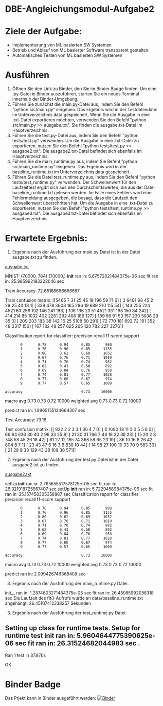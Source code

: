 # DBE-Angleichungsmodul-Aufgabe2

# Ziele der Aufgabe:
- Implementierung von ML basierten SW Systemen
- Betrieb und Ablauf von ML basierter Software transparent gestalten
- Automatisches Testen von ML basierten SW Systemen

# Ausführen
1. Öffnen Sie den Link zu Binder, den Sie im Binder Badge finden.
Um eine .py-Datei in Binder auszuführen, starten Sie ein neues Terminal innerhalb der Binder-Umgebung.
2. Führen Sie zunächst die main.py-Datei aus, indem Sie den Befehl "python src/main.py" eingeben. Das Ergebnis wird in der Testdatendatei im Unterverzeichnis data gespeichert. Wenn Sie die Ausgabe in eine .txt-Datei exportieren möchten, verwenden Sie den Befehl "python src/main.py >> ausgabe.txt". Sie finden die ausgabe.txt-Datei im Hauptverzeichnis.
3. Führen Sie die test.py-Datei aus, indem Sie den Befehl "python tests/test.py" verwenden. Um die Ausgabe in eine .txt-Datei zu exportieren, nutzen Sie den Befehl "python tests/test.py >> ausgabe2.txt". Die ausgabe2.txt-Datei befindet sich ebenfalls im Hauptverzeichnis.
4. Führen Sie die main_runtime.py aus, indem Sie Befehl "python src/main_runtime.py" eingeben. Das Ergebnis wird in der baseline_runtime.txt im Unterverzeichnis data gespeichert. 
5. Führen Sie die Datei test_runtime.py aus, indem Sie den Befehl "python tests/test_runtime.py" verwenden. Der Schwellenwert für den Laufzeittest ergibt sich aus den Durchschnittswerten, die aus der Datei baseline_runtime.txt gelesen werden. Im Falle eines Fehlers wird eine Fehlermeldung ausgegeben, die besagt, dass die Laufzeit den Schwellenwert überschritten hat.
Um die Ausgabe in eine .txt-Datei zu exportieren, nutzen Sie den Befehl "python tests/test_runtime.py >> ausgabe3.txt". Die ausgabe3.txt-Datei befindet sich ebenfalls im Hauptverzeichnis.

# Erwartete Ergebnis:
1. Ergebnis nach der Ausführung der main.py Datei ist in der Datei ausgabe.txt zu finden.
   
[ausgabe.txt](https://github.com/hienchipham197/DBE-Angleichungsmodul-Aufgabe2/files/14343872/ausgabe.txt)

MNIST: (70000, 784) (70000,)
__init__ ran in: 6.67572021484375e-06 sec
fit ran in: 25.985992193222046 sec

Train Accuracy: 72.65166666666667 

Train confusion matrix:
[[5465    7   31   25   45   18  196   59   71    6]
 [   3 6481   98   45    2   29   25   40   18    1]
 [ 339  478 3603  165  286   19  689  210  115   54]
 [ 143  255  224 4521   60  256  102  146  241  183]
 [ 106  136   23   51 4521  331  198  150   84  242]
 [ 414  214   85 1032  402 2261  292  408  186  127]
 [ 189   96   91   53  157  230 5038   29   35    0]
 [ 209  203  183   38  142   16   25 5108   50  291]
 [  72  770  181  692   72  191  352   48 3317  156]
 [ 167  182   48  257  625  265  120  782  227 3276]]

Classification report for classifier:
               precision    recall  f1-score   support

           0       0.78      0.94      0.85       980
           1       0.76      0.96      0.85      1135
           2       0.80      0.62      0.69      1032
           3       0.67      0.76      0.71      1010
           4       0.71      0.76      0.74       982
           5       0.62      0.41      0.50       892
           6       0.69      0.84      0.76       958
           7       0.74      0.81      0.77      1028
           8       0.77      0.60      0.67       974
           9       0.77      0.57      0.65      1009

    accuracy                           0.73     10000
   macro avg       0.73      0.73      0.72     10000
weighted avg       0.73      0.73      0.72     10000


predict ran in: 1.9965155124664307 sec

Test Accuracy: 73.18 

Test confusion matrix:
[[ 922    2    2    3    3    1   36    4    7    0]
 [   0 1090   18   11    0    0    5    5    6    0]
 [  66   94  636   30   40    2   98   33   25    8]
 [  21   30   31  766    7   44   18   32   38   23]
 [  15   20    2    8  748   58   45   26   18   42]
 [  61   27   12  185   74  368   58   65   23   19]
 [  36   10   16    8   26   42  804    8    7    1]
 [  23   43   47    6   16    3    6  830   10   44]
 [  14   98   27  100   10   33   70    9  583   30]
 [  21   29    9   33  129   43   28  108   38  571]]


2. Ergebnis nach der Ausführung der test.py Datei ist in der Datei ausgabe2.txt zu finden.
   
[ausgabe2.txt](https://github.com/hienchipham197/DBE-Angleichungsmodul-Aufgabe2/files/14343874/ausgabe2.txt)

setUp
__init__ ran in: 2.765655517578125e-05 sec
fit ran in: 26.321918725967407 sec
setUp
__init__ ran in: 5.7220458984375e-06 sec
fit ran in: 25.157458305358887 sec
Classification report for classifier:
               precision    recall  f1-score   support

           0       0.78      0.94      0.85       980
           1       0.76      0.96      0.85      1135
           2       0.80      0.62      0.69      1032
           3       0.67      0.76      0.71      1010
           4       0.71      0.76      0.74       982
           5       0.62      0.41      0.50       892
           6       0.69      0.84      0.76       958
           7       0.74      0.81      0.77      1028
           8       0.77      0.60      0.67       974
           9       0.77      0.57      0.65      1009

    accuracy                           0.73     10000
   macro avg       0.73      0.73      0.72     10000
weighted avg       0.73      0.73      0.72     10000


predict ran in: 2.099426746368408 sec

3. Ergebnis nach der Ausführung der main_runtime.py Datei:

init__ ran in: 1.2874603271484375e-05 sec
fit ran in: 26.45095992088318 sec
Die Laufzeit des fit()-Aufrufs wurde an data/baseline_runtime.txt angehängt: 26.45107412338257 Sekunden

3. Ergebnis nach der Ausführung der test_runtime.py Datei:

Setting up class for runtime tests.
Setup for runtime test
__init__ ran in: 5.9604644775390625e-06 sec
fit ran in: 26.31524682044983 sec
.
----------------------------------------------------------------------
Ran 1 test in 37.876s

OK

# Binder Badge
Das Prjekt kann in Binder ausgeführt werden: [![Binder](https://mybinder.org/badge_logo.svg)](https://mybinder.org/v2/gh/hienchipham197/DBE-Angleichungsmodul-Aufgabe2/HEAD)
